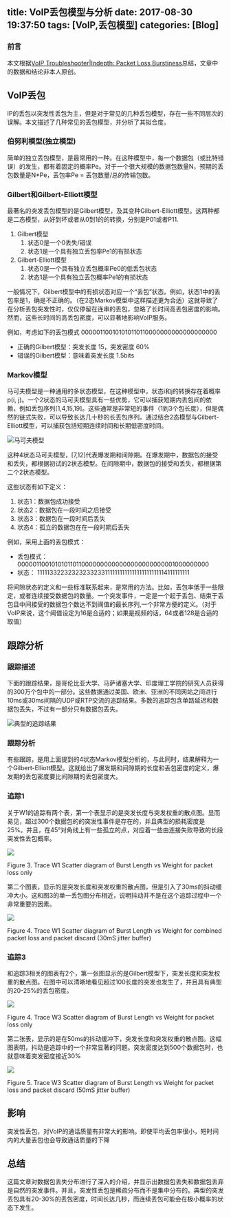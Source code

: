 title: VoIP丢包模型与分析
date: 2017-08-30 19:37:50
tags: [VoIP,丢包模型]
categories: [Blog]
---
### 前言
本文根据[VoIP Troubleshooter|Indepth: Packet Loss Burstiness](http://www.voiptroubleshooter.com/indepth/burstloss.html)总结，文章中的数据和结论非本人原创。

## VoIP丢包
IP的丢包以突发性丢包为主，但是对于常见的几种丢包模型，存在一些不同层次的误解。本文描述了几种常见的丢包模型，并分析了其拟合度。

<!-- more -->

### 伯努利模型(独立模型)
简单的独立丢包模型，是最常用的一种。在这种模型中，每一个数据包（或比特错误）的发生，都有着固定的概率Pe。对于一个很大规模的数据包数量N，预期的丢包数量是N*Pe，丢包率Pe = 丢包数量/总的传输包数。

### Gilbert和Gilbert-Elliott模型
最著名的突发丢包模型的是Gilbert模型，及其变种Gilbert-Elliott模型。这两种都是二态模型，从好到坏或者从0到1的的转换，分别是P01或者P11.

1. Gilbert模型
    1. 状态0是一个0丢失/错误
    2. 状态1是一个具有独立丢包率Pe1的有损状态
2. Gilbert-Elliott模型
    1. 状态0是一个具有独立丢包概率Pe0的低丢包状态
    2. 状态1是一个具有独立丢包概率Pe1的有损状态
    
一般情况下，Gilbert模型中的有损状态对应一个“丢包”状态。例如，状态1中的丢包率是1，确是不正确的。（在2态Markov模型中这样描述更为合适）这就导致了在分析丢包突发性时，仅仅停留在连串的丢包，忽略了长时间高丢包密度的影响。然而，这些长时间的高丢包密度，可以显著地影响VoIP服务。

例如，考虑如下的丢包模式 000001100101010110110000000000000000000

* 正确的Gilbert模型：突发长度 15，突发密度 60%
* 错误的Gilbert模型：意味着突发长度 1.5bits

### Markov模型
马可夫模型是一种通用的多状态模型，在这种模型中，状态i和j的转换存在着概率p(i, j)。一个2状态的马可夫模型具有一些优势，它可以捕获短期内丢包间的依赖，例如丢包序列[1,4,15,19]。这些通常是非常短的事件（1到3个包长度），但是偶然的链式失败，可以导致长达几十秒的长丢包序列。通过结合2态模型与Gilbert-Elliott模型，可以捕获包括短期连续时间和长期低密度时间。

![马可夫模型](/images/2017-08-30/markov-model.jpg)

这种4状态马可夫模型，[7,12]代表爆发期和间隙期。在爆发期中，数据包的接受和丢失，都根据初试的2状态模型。在间隙期中，数据包的接受和丢失，都根据第二个2状态模型。

这些状态有如下定义：
1. 状态1：数据包成功接受
2. 状态2：数据包在一段时间之后接受
3. 状态3：数据包在一段时间后丢失
4. 状态4：孤立的数据包在在一段时期后丢失

例如，采用上面的丢包模式：

* 丢包模式：000001100101010110110000000000000000000000001000000000
* 状态：    111113322323232332331111111111111111111111114111111111

将间隙状态的定义和一些标准联系起来，是常用的方法。比如，丢包率低于一些限定，或者连续接受数据包的数量。一个突发事件，一定是一个起于丢包、结束于丢包且中间接受的数据包个数达不到阈值的最长序列,一个非常方便的定义。（对于VoIP来说，这个阈值设定为16是合适的；如果是视频的话，64或者128是合适的取值）

## 跟踪分析
### 跟踪描述
下面的跟踪结果，是哥伦比亚大学、马萨诸塞大学、印度理工学院的研究人员获得的300万个包中的一部分。这些数据通过美国、欧洲、亚洲的不同网站之间进行10ms或30ms间隔的UDP或RTP交流的追踪结果。多数的追踪包含单路延迟和数据包丢失，不过有一部分只有数据包丢失。

![典型的追踪结果](/images/2017-08-30/trace_example.jpg)

### 跟踪分析
有些跟踪，是用上面提到的4状态Markov模型分析的，与此同时，结果解释为一个Gilbert-Elliott模型。这就给出了爆发期和间隙期的长度和丢包密度的定义，爆发期的丢包密度要比间隙期的丢包密度大。

### 追踪1

关于W1的追踪有两个表，第一个表显示的是突发长度与突发权重的散点图。显而易见，超过300个数据包的的突发性事件是存在的，并且典型的损耗密度是25%。并且，在45°对角线上有一些孤立的点，对应着一些由连接失败导致的长段突发性丢包概率。

![](/images/2017-08-30/trace_w1_dist.jpg)

Figure 3. Trace W1 Scatter diagram of Burst Length vs Weight for packet loss only

第二个图表，显示的是突发长度和突发权重的散点图，但是引入了30ms的抖动缓冲大小。这和图3的单一丢包图分布相近，说明抖动并不是在这个追踪过程中一个非常重要的因素。

![](/images/2017-08-30/trace_w1_lossdisc.jpg)

Figure 4. Trace W1 Scatter diagram of Burst Length vs Weight for combined packet loss and packet discard (30mS jitter buffer)
 

### 追踪3
和追踪3相关的图表有2个，第一张图显示的是Gilbert模型下，突发长度和突发权重的散点图。在图中可以清晰地看见超过100长度的突发也发生了，并且具有典型的20-25%的丢包密度。

![](/images/2017-08-30/trace_w3_loss.jpg)

Figure 4. Trace W3 Scatter diagram of Burst Length vs Weight for packet loss only

第二张表，显示的是在50ms的抖动缓冲下，突发长度和突发权重的散点图。这幅图表明，抖动是追踪中的一个非常显著的问题。突发密度达到500个数据包时，也就意味着突发密度接近30%

![](/images/2017-08-30/trace_w3_lossdisc.jpg)

Figure 5. Trace W3 Scatter diagram of Burst Length vs Weight for packet loss and packet discard (50mS jitter buffer)

## 影响
突发性丢包，对VoIP的通话质量有非常大的影响。即使平均丢包率很小，短时间内的大量丢包也会导致通话质量的下降

## 总结

这篇文章对数据包丢失分布进行了深入的介绍，并显示出数据包丢失和数据包丢弃是自然的突发事件。并且，突发性丢包是稀疏分布而不是集中分布的。典型的突发丢包具有20-30%的丢包密度，时间长达几秒，而连续丢包可能会在极小概率的状态下发生。
